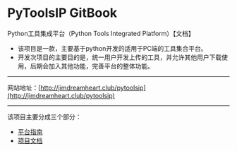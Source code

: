 # PyToolsIP GitBook
Python工具集成平台（Python Tools Integrated Platform）【文档】
  * 该项目是一款，主要基于python开发的适用于PC端的工具集合平台。
  * 开发次项目的主要目的是，统一用户开发上传的工具，并允许其他用户下载使用，后期会加入其他功能，完善平台的整体功能。
----
网站地址：[http://jimdreamheart.club/pytoolsip](http://jimdreamheart.club/pytoolsip)

----

该项目主要分成三个部分：  
  * [平台指南](./guide/README.md)
  * [项目文档](./project/README.md)